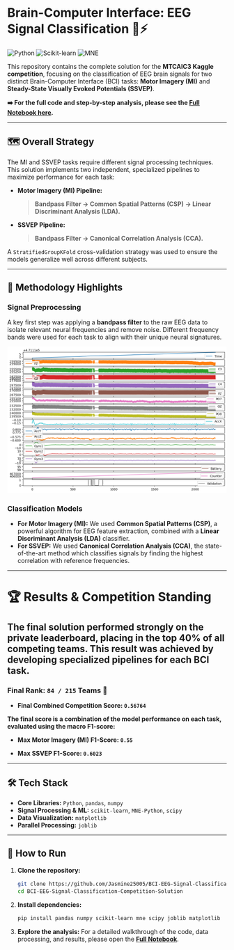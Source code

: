 # Brain-Computer Interface: EEG Signal Classification 🧠⚡️

![Python](https://img.shields.io/badge/Python-3.9-blue.svg?style=for-the-badge&logo=python)
![Scikit-learn](https://img.shields.io/badge/scikit--learn-1.3-orange?style=for-the-badge&logo=scikit-learn)
![MNE](https://img.shields.io/badge/MNE-1.5-blueviolet?style=for-the-badge)

This repository contains the complete solution for the **MTCAIC3 Kaggle competition**, focusing on the classification of EEG brain signals for two distinct Brain-Computer Interface (BCI) tasks: **Motor Imagery (MI)** and **Steady-State Visually Evoked Potentials (SSVEP)**.

**➡️ For the full code and step-by-step analysis, please see the [Full Notebook here](https://github.com/Jasmine25005/BCI-EEG-Signal-Classification-Competition-Solution/blob/main/mtcaic3-solution-high-accuracy-bci-with-csp-cca.ipynb).**

---

## 🗺️ Overall Strategy

The MI and SSVEP tasks require different signal processing techniques. This solution implements two independent, specialized pipelines to maximize performance for each task:

* **Motor Imagery (MI) Pipeline:**
    > **Bandpass Filter → Common Spatial Patterns (CSP) → Linear Discriminant Analysis (LDA).**

* **SSVEP Pipeline:**
    > **Bandpass Filter → Canonical Correlation Analysis (CCA).**

A `StratifiedGroupKFold` cross-validation strategy was used to ensure the models generalize well across different subjects.

---

## 🔬 Methodology Highlights

### Signal Preprocessing
A key first step was applying a **bandpass filter** to the raw EEG data to isolate relevant neural frequencies and remove noise. Different frequency bands were used for each task to align with their unique neural signatures.
<p align='center'>
<img src='output.png' width='600' /img>
</p>

### Classification Models
* **For Motor Imagery (MI):** We used **Common Spatial Patterns (CSP)**, a powerful algorithm for EEG feature extraction, combined with a **Linear Discriminant Analysis (LDA)** classifier.
* **For SSVEP:** We used **Canonical Correlation Analysis (CCA)**, the state-of-the-art method which classifies signals by finding the highest correlation with reference frequencies.

---

# 🏆 Results & Competition Standing
## The final solution performed strongly on the private leaderboard, placing in the top 40% of all competing teams. This result was achieved by developing specialized pipelines for each BCI task.

### Final Rank: `84 / 215` Teams 🏅

* **Final Combined Competition Score: `0.56764`**

**The final score is a combination of the model performance on each task, evaluated using the macro F1-score:**

* **Max Motor Imagery (MI) F1-Score: `0.55`**

* **Max SSVEP F1-Score: `0.6023`**
---

## 🛠️ Tech Stack

* **Core Libraries:** `Python`, `pandas`, `numpy`
* **Signal Processing & ML:** `scikit-learn`, `MNE-Python`, `scipy`
* **Data Visualization:** `matplotlib`
* **Parallel Processing:** `joblib`

---

## 🚀 How to Run

1.  **Clone the repository:**
    ```sh
    git clone https://github.com/Jasmine25005/BCI-EEG-Signal-Classification-Competition-Solution.git
    cd BCI-EEG-Signal-Classification-Competition-Solution
    ```
2.  **Install dependencies:**
    ```sh
    pip install pandas numpy scikit-learn mne scipy joblib matplotlib
    ```
3.  **Explore the analysis:**
    For a detailed walkthrough of the code, data processing, and results, please open the **[Full Notebook](https://github.com/Jasmine25005/BCI-EEG-Signal-Classification-Competition-Solution/blob/main/mtcaic3-solution-high-accuracy-bci-with-csp-cca.ipynb)**.

